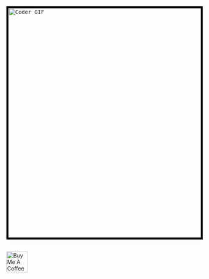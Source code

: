 <kbd>
 <img style="border:5px solid black;"  src="https://media.giphy.com/media/v1.Y2lkPTc5MGI3NjExcWIyYWNsM2d5azR6cGpjNnk2amRsczA3dG5sdWdhYW0yYm56M2VzbCZlcD12MV9pbnRlcm5hbF9naWZfYnlfaWQmY3Q9Zw/FqdGGgugkC4Xm/giphy.gif" alt="Coder GIF" width="600">
</kbd>
<br></br>

<a href="https://www.buymeacoffee.com/scieslinski"><img src="https://www.buymeacoffee.com/assets/img/guidelines/download-assets-sm-1.svg" alt="Buy Me A Coffee" height="55"></a>




<!--
**slawomircieslinski/slawomircieslinski** is a ✨ _special_ ✨ repository because its `README.md` (this file) appears on your GitHub profile.

Here are some ideas to get you started:

- 🔭 I’m currently working on ...
- 🌱 I’m currently learning ...
- 👯 I’m looking to collaborate on ...
- 🤔 I’m looking for help with ...
- 💬 Ask me about ...
- 📫 How to reach me: ...
- 😄 Pronouns: ...
- ⚡ Fun fact: ...
-->
